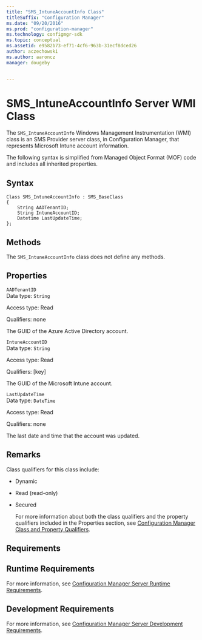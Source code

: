 ```yaml
---
title: "SMS_IntuneAccountInfo Class"
titleSuffix: "Configuration Manager"
ms.date: "09/20/2016"
ms.prod: "configuration-manager"
ms.technology: configmgr-sdk
ms.topic: conceptual
ms.assetid: e9582b73-ef71-4cf6-963b-31ecf8dced26
author: aczechowski
ms.author: aaroncz
manager: dougeby


---
```

# SMS_IntuneAccountInfo Server WMI Class
The `SMS_IntuneAccountInfo` Windows Management Instrumentation (WMI) class is an SMS Provider server class, in Configuration Manager, that represents Microsoft Intune account information.  

 The following syntax is simplified from Managed Object Format (MOF) code and includes all inherited properties.  

## Syntax  

```  
Class SMS_IntuneAccountInfo : SMS_BaseClass  
{  
    String AADTenantID;  
    String IntuneAccountID;  
    Datetime LastUpdateTime;  
};  

```  

## Methods  
 The `SMS_IntuneAccountInfo` class does not define any methods.  

## Properties  
 `AADTenantID`  
 Data type: `String`  

 Access type: Read  

 Qualifiers: none  

 The GUID of the Azure Active Directory account.  

 `IntuneAccountID`  
 Data type: `String`  

 Access type: Read  

 Qualifiers: [key]  

 The GUID of the Microsoft Intune account.  

 `LastUpdateTime`  
 Data type: `DateTime`  

 Access type: Read  

 Qualifiers: none  

 The last date and time that the account was updated.  

## Remarks  
 Class qualifiers for this class include:  

- Dynamic  

- Read (read-only)  

- Secured  

  For more information about both the class qualifiers and the property qualifiers included in the Properties section, see [Configuration Manager Class and Property Qualifiers](../../../develop/reference/misc/class-and-property-qualifiers.md).  

## Requirements  

## Runtime Requirements  
 For more information, see [Configuration Manager Server Runtime Requirements](../../../develop/core/reqs/server-runtime-requirements.md).  

## Development Requirements  
 For more information, see [Configuration Manager Server Development Requirements](../../../develop/core/reqs/server-development-requirements.md).  
